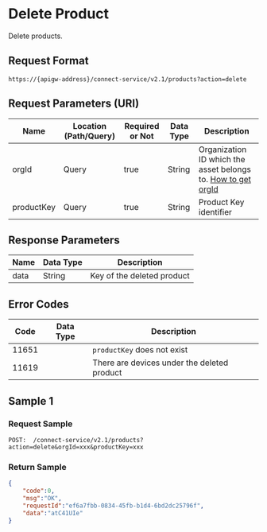 # Delete Product



Delete products.

## Request Format

```
https://{apigw-address}/connect-service/v2.1/products?action=delete
```

## Request Parameters (URI)

| Name | Location (Path/Query) | Required or Not | Data Type | Description |
|---------------|------------------|----------|-----------|--------------|
| orgId         | Query            | true     | String    | Organization ID which the asset belongs to. [How to get orgId](/docs/api/en/latest/api_faqs#how-to-get-organization-id-orgid-orgid)                |
| productKey         | Query            | true     | String    | Product Key identifier|




## Response Parameters

| Name | Data Type | Description |
|-------------|---------------------------|-----------------------------|
| data | String                           | Key of the deleted product               |


## Error Codes

| Code| Data Type | Description |
|-------------|-----------------------------------|-----------------------------|
| 11651|                       |`productKey` does not exist              |
| 11619|                       |There are devices under the deleted product             |

## Sample 1

### Request Sample

```
POST:  /connect-service/v2.1/products?action=delete&orgId=xxx&productKey=xxx
```

### Return Sample

```json
{
	"code":0,
	"msg":"OK",
	"requestId":"ef6a7fbb-0834-45fb-b1d4-6bd2dc25796f",
	"data":"atC41UIe"
}

```

